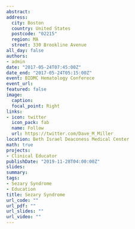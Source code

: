 ```yaml
---
abstract:
address:
  city: Boston
  country: United States
  postcode: "02215"
  region: MA
  street: 330 Brookline Avenue
all_day: false
authors: 
- admin
date: "2017-05-24T07:45:00Z"
date_end: "2017-05-24T05:15:00Z"
event: BIDMC Hematology Conferece
event_url: 
featured: false
image:
  caption: 
  focal_point: Right
links:
- icon: twitter
  icon_pack: fab
  name: Follow
  url: https://twitter.com/Dave_M_Miller
location: Beth Israel Deaconess Medical Center
math: true
projects:
- Clinical Educator
publishDate: "2019-11-28T04:00:00Z"
slides:  
summary: 
tags:
- Sezary Syndrome
- Education
title: Sezary Syndrome
url_code: ""
url_pdf: ""
url_slides: ""
url_video: ""
---
```

